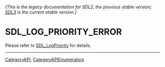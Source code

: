 ###### (This is the legacy documentation for SDL2, the previous stable version; [SDL3](https://wiki.libsdl.org/SDL3/) is the current stable version.)
# SDL_LOG_PRIORITY_ERROR

Please refer to [SDL_LogPriority](SDL_LogPriority) for details.

----
[CategoryAPI](CategoryAPI), [CategoryAPIEnumerators](CategoryAPIEnumerators)

